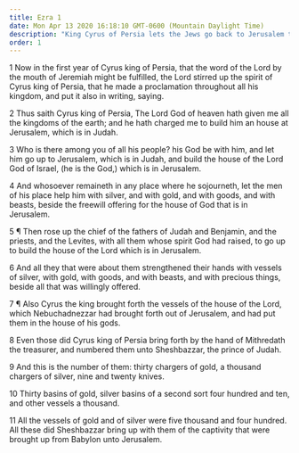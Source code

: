 ```yaml
---
title: Ezra 1
date: Mon Apr 13 2020 16:18:10 GMT-0600 (Mountain Daylight Time)
description: "King Cyrus of Persia lets the Jews go back to Jerusalem to build the temple—Cyrus returns the vessels of the house of the Lord taken by Nebuchadnezzar."
order: 1
---
```


1 Now in the first year of Cyrus king of Persia, that the word of the Lord by the mouth of Jeremiah might be fulfilled, the Lord stirred up the spirit of Cyrus king of Persia, that he made a proclamation throughout all his kingdom, and put it also in writing, saying.

2 Thus saith Cyrus king of Persia, The Lord God of heaven hath given me all the kingdoms of the earth; and he hath charged me to build him an house at Jerusalem, which is in Judah.

3 Who is there among you of all his people? his God be with him, and let him go up to Jerusalem, which is in Judah, and build the house of the Lord God of Israel, (he is the God,) which is in Jerusalem.

4 And whosoever remaineth in any place where he sojourneth, let the men of his place help him with silver, and with gold, and with goods, and with beasts, beside the freewill offering for the house of God that is in Jerusalem.

5 ¶ Then rose up the chief of the fathers of Judah and Benjamin, and the priests, and the Levites, with all them whose spirit God had raised, to go up to build the house of the Lord which is in Jerusalem.

6 And all they that were about them strengthened their hands with vessels of silver, with gold, with goods, and with beasts, and with precious things, beside all that was willingly offered.

7 ¶ Also Cyrus the king brought forth the vessels of the house of the Lord, which Nebuchadnezzar had brought forth out of Jerusalem, and had put them in the house of his gods.

8 Even those did Cyrus king of Persia bring forth by the hand of Mithredath the treasurer, and numbered them unto Sheshbazzar, the prince of Judah.

9 And this is the number of them: thirty chargers of gold, a thousand chargers of silver, nine and twenty knives.

10 Thirty basins of gold, silver basins of a second sort four hundred and ten, and other vessels a thousand.

11 All the vessels of gold and of silver were five thousand and four hundred. All these did Sheshbazzar bring up with them of the captivity that were brought up from Babylon unto Jerusalem.
